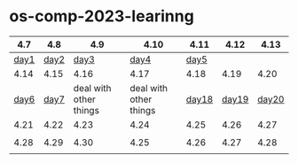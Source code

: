 # os-comp-2023-learinng

| 4.7                        | 4.8                        | 4.9                        | 4.10                       | 4.11                        | 4.12                        | 4.13                        |
| -------------------------- | -------------------------- | -------------------------- | -------------------------- | --------------------------- | --------------------------- | --------------------------- |
| [day1](./records/day01.md) | [day2](./records/day02.md) | [day3](./records/day03.md) | [day4](./records/day04.md) | [day5](./records/day05.md)  |                             |                             |
| 4.14                       | 4.15                       | 4.16                       | 4.17                       | 4.18                        | 4.19                        | 4.20                        |
| [day6](./records/day06.md) | [day7](./records/day07.md) | deal with other things     | deal with other things     | [day18](./records/day18.md) | [day19](./records/day19.md) | [day20](./records/day20.md) |
| 4.21                       | 4.22                       | 4.23                       | 4.24                       | 4.25                        | 4.26                        | 4.27                        |
|                            |                            |                            |                            |                             |                             |                             |
| 4.28                       | 4.29                       | 4.30                       | 4.25                       | 4.26                        | 4.27                        | 4.28                        |
|                            |                            |                            |                            |                             |                             |                             |
